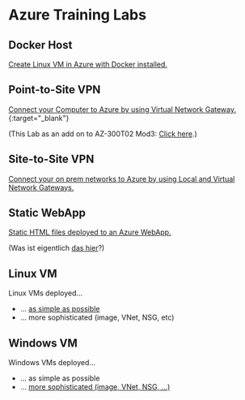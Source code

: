 # Azure Training Labs

## Docker Host
[Create Linux VM in Azure with Docker installed.](Docker-Host/Docker-Host.md)

## Point-to-Site VPN
[Connect your Computer to Azure by using Virtual Network Gateway.](Point-to-Site-VPN/Point-to-Site-VPN){:target="_blank"}


(This Lab as an add on to AZ-300T02 Mod3: [Click here](Point-to-Site-VPN/Point-to-Site-VPN-AddonAZ300T02Mod3.md).)

## Site-to-Site VPN
[Connect your on prem networks to Azure by using Local and Virtual Network Gateways.](Site-to-Site-VPN/Site-to-Site-VPN.md)

## Static WebApp

[Static HTML files deployed to an Azure WebApp.](Static-WebApp/Static-WebApp.md)

(Was ist eigentlich [das hier](Static-WebApp/WebApp-HelloWorld.md)?)

## Linux VM

Linux VMs deployed...

* ... [as simple as possible](Linux-VM/Linux-VM-simple.md)
* ... more sophisticated (image, VNet, NSG, etc)

## Windows VM

Windows VMs deployed...

* ... as simple as possible
* ... [more sophisticated (image, VNet, NSG, ...)](Windows-VM/Windows-VM.md)
